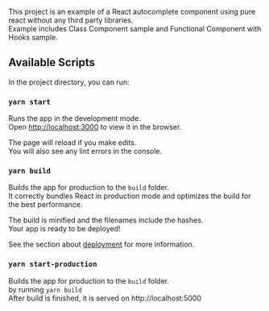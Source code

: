This project is an example of a React autocomplete component using pure react without any third party libraries. <br />
Example includes Class Component sample and Functional Component with Hooks sample.

## Available Scripts

In the project directory, you can run:

### `yarn start`

Runs the app in the development mode.<br />
Open [http://localhost:3000](http://localhost:3000) to view it in the browser.

The page will reload if you make edits.<br />
You will also see any lint errors in the console.

### `yarn build`

Builds the app for production to the `build` folder.<br />
It correctly bundles React in production mode and optimizes the build for the best performance.

The build is minified and the filenames include the hashes.<br />
Your app is ready to be deployed!

See the section about [deployment](https://facebook.github.io/create-react-app/docs/deployment) for more information.

### `yarn start-production`
Builds the app for production to the `build` folder.<br /> by running `yarn build` <br />
After build is finished, it is served on   http://localhost:5000 
